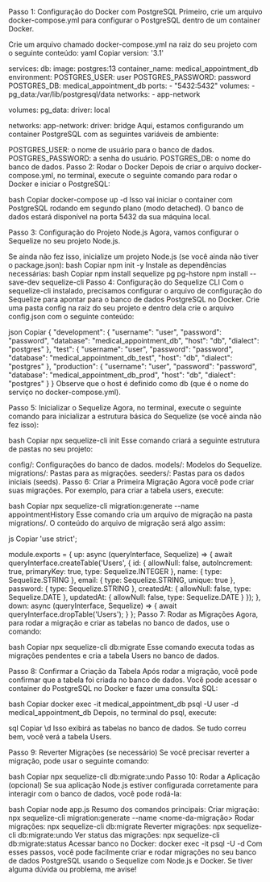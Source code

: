 Passo 1: Configuração do Docker com PostgreSQL
Primeiro, crie um arquivo docker-compose.yml para configurar o PostgreSQL dentro de um container Docker.

Crie um arquivo chamado docker-compose.yml na raiz do seu projeto com o seguinte conteúdo:
yaml
Copiar
version: '3.1'

services:
  db:
    image: postgres:13
    container_name: medical_appointment_db
    environment:
      POSTGRES_USER: user
      POSTGRES_PASSWORD: password
      POSTGRES_DB: medical_appointment_db
    ports:
      - "5432:5432"
    volumes:
      - pg_data:/var/lib/postgresql/data
    networks:
      - app-network

volumes:
  pg_data:
    driver: local

networks:
  app-network:
    driver: bridge
Aqui, estamos configurando um container PostgreSQL com as seguintes variáveis de ambiente:

POSTGRES_USER: o nome de usuário para o banco de dados.
POSTGRES_PASSWORD: a senha do usuário.
POSTGRES_DB: o nome do banco de dados.
Passo 2: Rodar o Docker
Depois de criar o arquivo docker-compose.yml, no terminal, execute o seguinte comando para rodar o Docker e iniciar o PostgreSQL:

bash
Copiar
docker-compose up -d
Isso vai iniciar o container com PostgreSQL rodando em segundo plano (modo detached). O banco de dados estará disponível na porta 5432 da sua máquina local.

Passo 3: Configuração do Projeto Node.js
Agora, vamos configurar o Sequelize no seu projeto Node.js.

Se ainda não fez isso, inicialize um projeto Node.js (se você ainda não tiver o package.json):
bash
Copiar
npm init -y
Instale as dependências necessárias:
bash
Copiar
npm install sequelize pg pg-hstore
npm install --save-dev sequelize-cli
Passo 4: Configuração do Sequelize CLI
Com o sequelize-cli instalado, precisamos configurar o arquivo de configuração do Sequelize para apontar para o banco de dados PostgreSQL no Docker. Crie uma pasta config na raiz do seu projeto e dentro dela crie o arquivo config.json com o seguinte conteúdo:

json
Copiar
{
  "development": {
    "username": "user",
    "password": "password",
    "database": "medical_appointment_db",
    "host": "db",
    "dialect": "postgres"
  },
  "test": {
    "username": "user",
    "password": "password",
    "database": "medical_appointment_db_test",
    "host": "db",
    "dialect": "postgres"
  },
  "production": {
    "username": "user",
    "password": "password",
    "database": "medical_appointment_db_prod",
    "host": "db",
    "dialect": "postgres"
  }
}
Observe que o host é definido como db (que é o nome do serviço no docker-compose.yml).

Passo 5: Inicializar o Sequelize
Agora, no terminal, execute o seguinte comando para inicializar a estrutura básica do Sequelize (se você ainda não fez isso):

bash
Copiar
npx sequelize-cli init
Esse comando criará a seguinte estrutura de pastas no seu projeto:

config/: Configurações do banco de dados.
models/: Modelos do Sequelize.
migrations/: Pastas para as migrações.
seeders/: Pastas para os dados iniciais (seeds).
Passo 6: Criar a Primeira Migração
Agora você pode criar suas migrações. Por exemplo, para criar a tabela users, execute:

bash
Copiar
npx sequelize-cli migration:generate --name appointmentHistory
Esse comando cria um arquivo de migração na pasta migrations/. O conteúdo do arquivo de migração será algo assim:

js
Copiar
'use strict';

module.exports = {
  up: async (queryInterface, Sequelize) => {
    await queryInterface.createTable('Users', {
      id: {
        allowNull: false,
        autoIncrement: true,
        primaryKey: true,
        type: Sequelize.INTEGER
      },
      name: {
        type: Sequelize.STRING
      },
      email: {
        type: Sequelize.STRING,
        unique: true
      },
      password: {
        type: Sequelize.STRING
      },
      createdAt: {
        allowNull: false,
        type: Sequelize.DATE
      },
      updatedAt: {
        allowNull: false,
        type: Sequelize.DATE
      }
    });
  },
  down: async (queryInterface, Sequelize) => {
    await queryInterface.dropTable('Users');
  }
};
Passo 7: Rodar as Migrações
Agora, para rodar a migração e criar as tabelas no banco de dados, use o comando:

bash
Copiar
npx sequelize-cli db:migrate
Esse comando executa todas as migrações pendentes e cria a tabela Users no banco de dados.

Passo 8: Confirmar a Criação da Tabela
Após rodar a migração, você pode confirmar que a tabela foi criada no banco de dados. Você pode acessar o container do PostgreSQL no Docker e fazer uma consulta SQL:

bash
Copiar
docker exec -it medical_appointment_db psql -U user -d medical_appointment_db
Depois, no terminal do psql, execute:

sql
Copiar
\d
Isso exibirá as tabelas no banco de dados. Se tudo correu bem, você verá a tabela Users.

Passo 9: Reverter Migrações (se necessário)
Se você precisar reverter a migração, pode usar o seguinte comando:

bash
Copiar
npx sequelize-cli db:migrate:undo
Passo 10: Rodar a Aplicação (opcional)
Se sua aplicação Node.js estiver configurada corretamente para interagir com o banco de dados, você pode rodá-la:

bash
Copiar
node app.js
Resumo dos comandos principais:
Criar migração: npx sequelize-cli migration:generate --name <nome-da-migração>
Rodar migrações: npx sequelize-cli db:migrate
Reverter migrações: npx sequelize-cli db:migrate:undo
Ver status das migrações: npx sequelize-cli db:migrate:status
Acessar banco no Docker: docker exec -it <nome-do-container> psql -U <usuario> -d <nome-do-banco>
Com esses passos, você pode facilmente criar e rodar migrações no seu banco de dados PostgreSQL usando o Sequelize com Node.js e Docker. Se tiver alguma dúvida ou problema, me avise!